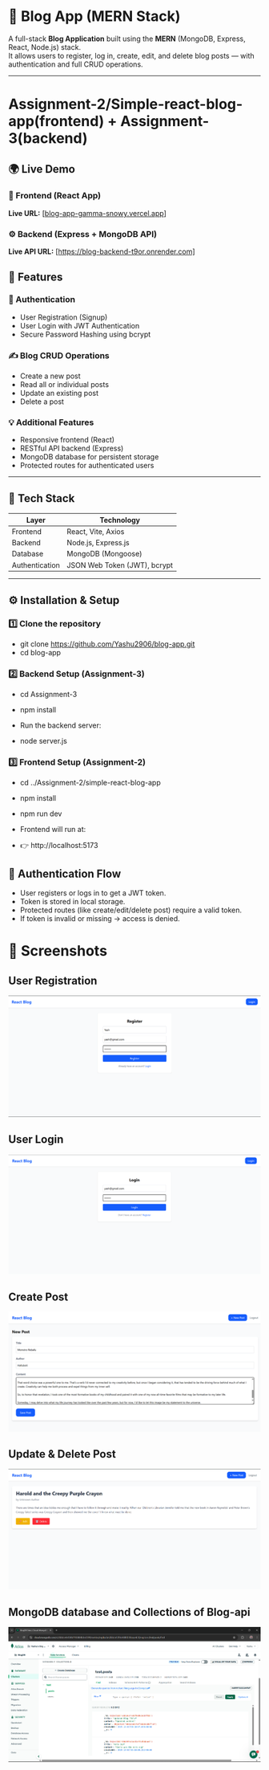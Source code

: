 # 📝 Blog App (MERN Stack)

A full-stack **Blog Application** built using the **MERN** (MongoDB, Express, React, Node.js) stack.  
It allows users to register, log in, create, edit, and delete blog posts — with authentication and full CRUD operations.

---

# Assignment-2/Simple-react-blog-app(frontend) + Assignment-3(backend)

## 🌍 Live Demo

### 🚀 Frontend (React App)

**Live URL:** [[blog-app-gamma-snowy.vercel.app](https://blog-app-gamma-snowy.vercel.app/)]

### ⚙️ Backend (Express + MongoDB API)

**Live API URL:** [https://blog-backend-t9or.onrender.com]

## 🚀 Features

### 👤 Authentication

- User Registration (Signup)
- User Login with JWT Authentication
- Secure Password Hashing using bcrypt

### ✍️ Blog CRUD Operations

- Create a new post
- Read all or individual posts
- Update an existing post
- Delete a post

### 💡 Additional Features

- Responsive frontend (React)
- RESTful API backend (Express)
- MongoDB database for persistent storage
- Protected routes for authenticated users

---

## 🧩 Tech Stack

| Layer          | Technology                   |
| -------------- | ---------------------------- |
| Frontend       | React, Vite, Axios           |
| Backend        | Node.js, Express.js          |
| Database       | MongoDB (Mongoose)           |
| Authentication | JSON Web Token (JWT), bcrypt |

---

## ⚙️ Installation & Setup

### 1️⃣ Clone the repository

- git clone https://github.com/Yashu2906/blog-app.git
- cd blog-app

### 2️⃣ Backend Setup (Assignment-3)

- cd Assignment-3
- npm install

- Run the backend server:

- node server.js

### 3️⃣ Frontend Setup (Assignment-2)

- cd ../Assignment-2/simple-react-blog-app
- npm install
- npm run dev

- Frontend will run at:
- 👉 http://localhost:5173

## 🔐 Authentication Flow

- User registers or logs in to get a JWT token.
- Token is stored in local storage.
- Protected routes (like create/edit/delete post) require a valid token.
- If token is invalid or missing → access is denied.

# 📸 Screenshots

## User Registration

![Screenshot](./screenshots/register1.png)

## User Login

![Screenshot](./screenshots/login1.png)

## Create Post

![Screenshot](./screenshots/newpost.png)

## Update & Delete Post

![Screenshot](./screenshots/edit&delete.png)

## MongoDB database and Collections of Blog-api

![Screenshot](./screenshots/mongoDB.png)
